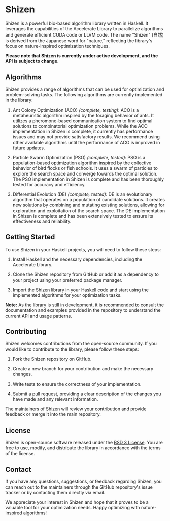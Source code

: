 # Shizen

Shizen is a powerful bio-based algorithm library written in Haskell. It leverages the capabilities of the Accelerate Library to parallelize algorithms and generate efficient CUDA code or LLVM code. The name "Shizen" (自然) is derived from the Japanese word for "nature," reflecting the library's focus on nature-inspired optimization techniques.

**Please note that Shizen is currently under active development, and the API is subject to change.**

## Algorithms

Shizen provides a range of algorithms that can be used for optimization and problem-solving tasks. The following algorithms are currently implemented in the library:

1. Ant Colony Optimization (ACO) *(complete, testing)*: ACO is a metaheuristic algorithm inspired by the foraging behavior of ants. It utilizes a pheromone-based communication system to find optimal solutions to combinatorial optimization problems. While the ACO implementation in Shizen is complete, it currently has performance issues and may not provide satisfactory results. We recommend using other available algorithms until the performance of ACO is improved in future updates.

2. Particle Swarm Optimization (PSO) *(complete, tested)*: PSO is a population-based optimization algorithm inspired by the collective behavior of bird flocks or fish schools. It uses a swarm of particles to explore the search space and converge towards the optimal solution. The PSO implementation in Shizen is complete and has been thoroughly tested for accuracy and efficiency.

3. Differential Evolution (DE) *(complete, tested)*: DE is an evolutionary algorithm that operates on a population of candidate solutions. It creates new solutions by combining and mutating existing solutions, allowing for exploration and exploitation of the search space. The DE implementation in Shizen is complete and has been extensively tested to ensure its effectiveness and reliability.

## Getting Started

To use Shizen in your Haskell projects, you will need to follow these steps:

1. Install Haskell and the necessary dependencies, including the Accelerate Library.

2. Clone the Shizen repository from GitHub or add it as a dependency to your project using your preferred package manager.

3. Import the Shizen library in your Haskell code and start using the implemented algorithms for your optimization tasks.

**Note:** As the library is still in development, it is recommended to consult the documentation and examples provided in the repository to understand the current API and usage patterns.

## Contributing

Shizen welcomes contributions from the open-source community. If you would like to contribute to the library, please follow these steps:

1. Fork the Shizen repository on GitHub.

2. Create a new branch for your contribution and make the necessary changes.

3. Write tests to ensure the correctness of your implementation.

4. Submit a pull request, providing a clear description of the changes you have made and any relevant information.

The maintainers of Shizen will review your contribution and provide feedback or merge it into the main repository.

## License

Shizen is open-source software released under the [BSD 3 License](https://opensource.org/licenses/BSD-3-Clause). You are free to use, modify, and distribute the library in accordance with the terms of the license.

## Contact

If you have any questions, suggestions, or feedback regarding Shizen, you can reach out to the maintainers through the GitHub repository's issue tracker or by contacting them directly via email.

We appreciate your interest in Shizen and hope that it proves to be a valuable tool for your optimization needs. Happy optimizing with nature-inspired algorithms!
